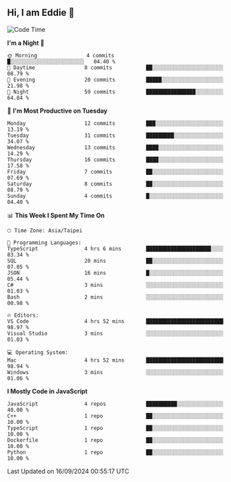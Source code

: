 ## Hi, I am Eddie 👋

<!--START_SECTION:waka-->
![Code Time](http://img.shields.io/badge/Code%20Time-329%20hrs%2049%20mins-blue)

**I'm a Night 🦉** 

```text
🌞 Morning                4 commits           █░░░░░░░░░░░░░░░░░░░░░░░░   04.40 % 
🌆 Daytime                8 commits           ██░░░░░░░░░░░░░░░░░░░░░░░   08.79 % 
🌃 Evening                20 commits          █████░░░░░░░░░░░░░░░░░░░░   21.98 % 
🌙 Night                  59 commits          ████████████████░░░░░░░░░   64.84 % 
```
📅 **I'm Most Productive on Tuesday** 

```text
Monday                   12 commits          ███░░░░░░░░░░░░░░░░░░░░░░   13.19 % 
Tuesday                  31 commits          █████████░░░░░░░░░░░░░░░░   34.07 % 
Wednesday                13 commits          ████░░░░░░░░░░░░░░░░░░░░░   14.29 % 
Thursday                 16 commits          ████░░░░░░░░░░░░░░░░░░░░░   17.58 % 
Friday                   7 commits           ██░░░░░░░░░░░░░░░░░░░░░░░   07.69 % 
Saturday                 8 commits           ██░░░░░░░░░░░░░░░░░░░░░░░   08.79 % 
Sunday                   4 commits           █░░░░░░░░░░░░░░░░░░░░░░░░   04.40 % 
```


📊 **This Week I Spent My Time On** 

```text
🕑︎ Time Zone: Asia/Taipei

💬 Programming Languages: 
TypeScript               4 hrs 6 mins        █████████████████████░░░░   83.34 % 
SQL                      20 mins             ██░░░░░░░░░░░░░░░░░░░░░░░   07.05 % 
JSON                     16 mins             █░░░░░░░░░░░░░░░░░░░░░░░░   05.44 % 
C#                       3 mins              ░░░░░░░░░░░░░░░░░░░░░░░░░   01.03 % 
Bash                     2 mins              ░░░░░░░░░░░░░░░░░░░░░░░░░   00.98 % 

🔥 Editors: 
VS Code                  4 hrs 52 mins       █████████████████████████   98.97 % 
Visual Studio            3 mins              ░░░░░░░░░░░░░░░░░░░░░░░░░   01.03 % 

💻 Operating System: 
Mac                      4 hrs 52 mins       █████████████████████████   98.94 % 
Windows                  3 mins              ░░░░░░░░░░░░░░░░░░░░░░░░░   01.06 % 
```

**I Mostly Code in JavaScript** 

```text
JavaScript               4 repos             ██████████░░░░░░░░░░░░░░░   40.00 % 
C++                      1 repo              ██░░░░░░░░░░░░░░░░░░░░░░░   10.00 % 
TypeScript               1 repo              ██░░░░░░░░░░░░░░░░░░░░░░░   10.00 % 
Dockerfile               1 repo              ██░░░░░░░░░░░░░░░░░░░░░░░   10.00 % 
Python                   1 repo              ██░░░░░░░░░░░░░░░░░░░░░░░   10.00 % 
```




 Last Updated on 16/09/2024 00:55:17 UTC
<!--END_SECTION:waka-->
